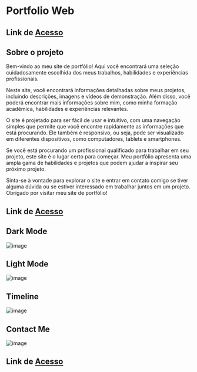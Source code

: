 # Portfolio Web
## Link de [Acesso](https://athena272portfolio.vercel.app/)

## Sobre o projeto
Bem-vindo ao meu site de portfólio! Aqui você encontrará uma seleção cuidadosamente escolhida dos meus trabalhos, habilidades e experiências profissionais.

Neste site, você encontrará informações detalhadas sobre meus projetos, incluindo descrições, imagens e vídeos de demonstração. Além disso, você poderá encontrar mais informações sobre mim, como minha formação acadêmica, habilidades e experiências relevantes.

O site é projetado para ser fácil de usar e intuitivo, com uma navegação simples que permite que você encontre rapidamente as informações que está procurando. Ele também é responsivo, ou seja, pode ser visualizado em diferentes dispositivos, como computadores, tablets e smartphones.

Se você está procurando um profissional qualificado para trabalhar em seu projeto, este site é o lugar certo para começar. Meu portfólio apresenta uma ampla gama de habilidades e projetos que podem ajudar a inspirar seu próximo projeto.

Sinta-se à vontade para explorar o site e entrar em contato comigo se tiver alguma dúvida ou se estiver interessado em trabalhar juntos em um projeto. Obrigado por visitar meu site de portfólio!
 
 ## Link de [Acesso](https://athena272portfolio.vercel.app/)
 
 ## Dark Mode
![image](https://user-images.githubusercontent.com/58920070/219723736-11229efc-5d03-4ec1-9a6b-52b52e669d18.png)

 ## Light Mode
![image](https://user-images.githubusercontent.com/58920070/219721327-91d22a94-f657-4493-8f78-0fc972e551b1.png)

 ## Timeline
![image](https://user-images.githubusercontent.com/58920070/219721698-36379d6f-e93b-4927-ae3f-96ebf6d8605c.png)

 ## Contact Me
![image](https://user-images.githubusercontent.com/58920070/219721997-fa22494d-e9a7-4e82-a8e8-c16df89095c2.png)

## Link de [Acesso](https://athena272portfolio.vercel.app/)
